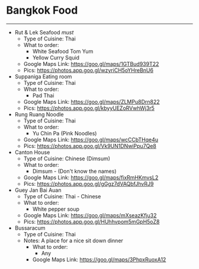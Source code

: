 # Bangkok Food

--- 

* Rut & Lek Seafood *must*
	* Type of Cuisine: Thai
	* What to order:
		* White Seafood Tom Yum
		* Yellow Curry Squid
	* Google Maps Link: https://goo.gl/maps/1GTBud939T22
  * Pics: https://photos.app.goo.gl/wzyriCH5oYHreBnU6
* Suppaniga Eating room
	* Type of Cuisine: Thai
	* What to order:
	  * Pad Thai
	* Google Maps Link: https://goo.gl/maps/ZLMPu8Drn822
  * Pics: https://photos.app.goo.gl/kbyyUEZoRVwhWj3r5
* Rung Ruang Noodle
	* Type of Cuisine: Thai
	* What to order:
	  * Yu Chin Pa (Pink Noodles)
	* Google Maps Link: https://goo.gl/maps/wcCCbTHqe4u
  * Pics: https://photos.app.goo.gl/Vk9UN1DNwiPpu7Qe8
* Canton House
	* Type of Cuisine: Chinese (Dimsum)
	* What to order:
	  * Dimsum - (Don't know the names)
	* Google Maps Link: https://goo.gl/maps/fixRmHKmvsL2
  * Pics: https://photos.app.goo.gl/gGgz7dVAQbfJhvRJ9
* Guey Jan Bai Auan
	* Type of Cuisine: Thai - Chinese
	* What to order:
	  * White pepper soup
	* Google Maps Link: https://goo.gl/maps/mXseazKfju32
  * Pics: https://photos.app.goo.gl/HUhhvpom5mGpH5oZ8
* Bussaracum
	* Type of Cuisine: Thai
  * Notes: A place for a nice sit down dinner
	* What to order:
	  * Any
	* Google Maps Link: https://goo.gl/maps/3PhpxRuoxA12
  